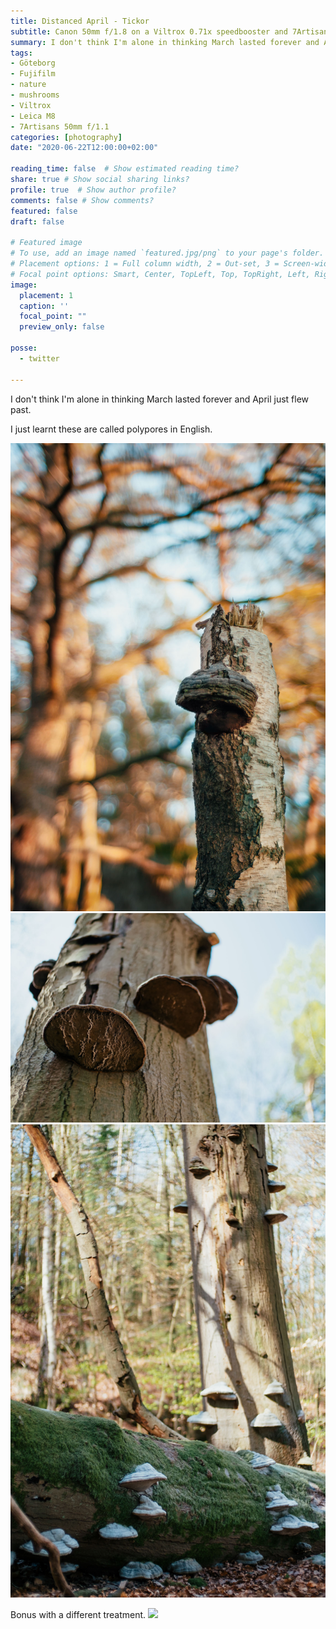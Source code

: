 ```yaml
---
title: Distanced April - Tickor
subtitle: Canon 50mm f/1.8 on a Viltrox 0.71x speedbooster and 7Artisans 50mm f/1.1 
summary: I don't think I'm alone in thinking March lasted forever and April just flew past. I just learnt these are called polypores in English.
tags:
- Göteborg
- Fujifilm
- nature
- mushrooms
- Viltrox
- Leica M8
- 7Artisans 50mm f/1.1
categories: [photography]
date: "2020-06-22T12:00:00+02:00"

reading_time: false  # Show estimated reading time?
share: true # Show social sharing links?
profile: true  # Show author profile?
comments: false # Show comments?
featured: false
draft: false

# Featured image
# To use, add an image named `featured.jpg/png` to your page's folder.
# Placement options: 1 = Full column width, 2 = Out-set, 3 = Screen-width
# Focal point options: Smart, Center, TopLeft, Top, TopRight, Left, Right, BottomLeft, Bottom, BottomRight
image:
  placement: 1
  caption: ''
  focal_point: ""
  preview_only: false

posse:
  - twitter

---
```

I don't think I'm alone in thinking March lasted forever and April just flew past. 

I just learnt these are called polypores in English.

![](april-tickor2.jpg)
![](april-tickor3.jpg)
![](april-tickor4.jpg)

Bonus with a different treatment.
![](april-tickor5.jpg)